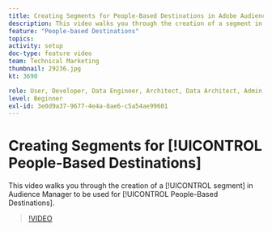 ```yaml
---
title: Creating Segments for People-Based Destinations in Adobe Audience Manager
description: This video walks you through the creation of a segment in Audience Manager to be used for People-Based Destinations.
feature: "People-based Destinations"
topics: 
activity: setup
doc-type: feature video
team: Technical Marketing
thumbnail: 29236.jpg
kt: 3690

role: User, Developer, Data Engineer, Architect, Data Architect, Admin, Leader
level: Beginner
exl-id: 3e0d9a37-9677-4e4a-8ae6-c5a54ae99601
---
```

# Creating Segments for [!UICONTROL People-Based Destinations]

This video walks you through the creation of a [!UICONTROL segment] in Audience Manager to be used for [!UICONTROL People-Based Destinations].

>[!VIDEO](https://video.tv.adobe.com/v/29236/?quality=12)
